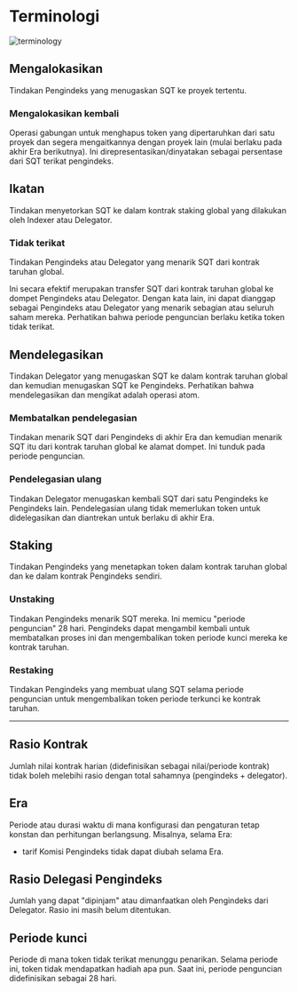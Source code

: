 # Terminologi

![terminology](/assets/img/terminology.png)

## **Mengalokasikan**

Tindakan Pengindeks yang menugaskan SQT ke proyek tertentu.

### **Mengalokasikan kembali**

Operasi gabungan untuk menghapus token yang dipertaruhkan dari satu proyek dan segera mengaitkannya dengan proyek lain (mulai berlaku pada akhir Era berikutnya). Ini direpresentasikan/dinyatakan sebagai persentase dari SQT terikat pengindeks.

## **Ikatan**

Tindakan menyetorkan SQT ke dalam kontrak staking global yang dilakukan oleh Indexer atau Delegator.

### **Tidak terikat**

Tindakan Pengindeks atau Delegator yang menarik SQT dari kontrak taruhan global.

Ini secara efektif merupakan transfer SQT dari kontrak taruhan global ke dompet Pengindeks atau Delegator. Dengan kata lain, ini dapat dianggap sebagai Pengindeks atau Delegator yang menarik sebagian atau seluruh saham mereka. Perhatikan bahwa periode penguncian berlaku ketika token tidak terikat.

## **Mendelegasikan**

Tindakan Delegator yang menugaskan SQT ke dalam kontrak taruhan global dan kemudian menugaskan SQT ke Pengindeks. Perhatikan bahwa mendelegasikan dan mengikat adalah operasi atom.

### **Membatalkan pendelegasian**

Tindakan menarik SQT dari Pengindeks di akhir Era dan kemudian menarik SQT itu dari kontrak taruhan global ke alamat dompet. Ini tunduk pada periode penguncian.

### **Pendelegasian ulang**

Tindakan Delegator menugaskan kembali SQT dari satu Pengindeks ke Pengindeks lain. Pendelegasian ulang tidak memerlukan token untuk didelegasikan dan diantrekan untuk berlaku di akhir Era.

## **Staking**

Tindakan Pengindeks yang menetapkan token dalam kontrak taruhan global dan ke dalam kontrak Pengindeks sendiri.

### **Unstaking**

Tindakan Pengindeks menarik SQT mereka. Ini memicu "periode penguncian" 28 hari. Pengindeks dapat mengambil kembali untuk membatalkan proses ini dan mengembalikan token periode kunci mereka ke kontrak taruhan.

### **Restaking**

Tindakan Pengindeks yang membuat ulang SQT selama periode penguncian untuk mengembalikan token periode terkunci ke kontrak taruhan.

---

## **Rasio Kontrak**

Jumlah nilai kontrak harian (didefinisikan sebagai nilai/periode kontrak) tidak boleh melebihi rasio dengan total sahamnya (pengindeks + delegator).

## **Era**

Periode atau durasi waktu di mana konfigurasi dan pengaturan tetap konstan dan perhitungan berlangsung. Misalnya, selama Era:

- tarif Komisi Pengindeks tidak dapat diubah selama Era.

## **Rasio Delegasi Pengindeks**

Jumlah yang dapat "dipinjam" atau dimanfaatkan oleh Pengindeks dari Delegator. Rasio ini masih belum ditentukan.

## **Periode kunci**

Periode di mana token tidak terikat menunggu penarikan. Selama periode ini, token tidak mendapatkan hadiah apa pun. Saat ini, periode penguncian didefinisikan sebagai 28 hari.
